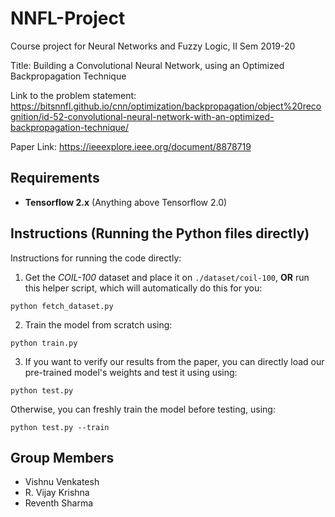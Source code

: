 # NNFL-Project
Course project for Neural Networks and Fuzzy Logic, II Sem 2019-20

Title: Building a Convolutional Neural Network, using an Optimized Backpropagation Technique
  
Link to the problem statement:
https://bitsnnfl.github.io/cnn/optimization/backpropagation/object%20recognition/id-52-convolutional-neural-network-with-an-optimized-backpropagation-technique/

Paper Link: https://ieeexplore.ieee.org/document/8878719

## Requirements

* **Tensorflow 2.x** (Anything above Tensorflow 2.0)

## Instructions (Running the Python files directly)

Instructions for running the code directly:
1. Get the *COIL-100* dataset and place it on `./dataset/coil-100`, **OR** run this helper script, which will automatically do this for you:
```
python fetch_dataset.py
```

2. Train the model from scratch using:
```
python train.py
```

3. If you want to verify our results from the paper, you can directly load our pre-trained model's weights and test it using using:
```
python test.py
```

Otherwise, you can freshly train the model before testing, using:
```
python test.py --train
```

## Group Members
* Vishnu Venkatesh
* R. Vijay Krishna
* Reventh Sharma
